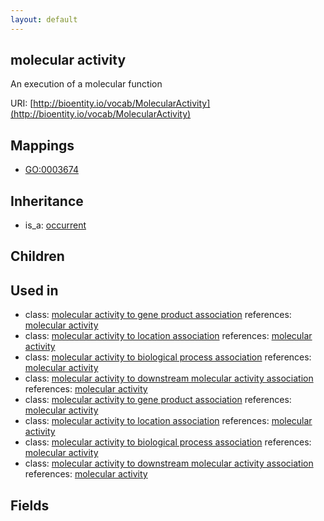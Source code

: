 ```yaml
---
layout: default
---
```


## molecular activity


An execution of a molecular function

URI: [http://bioentity.io/vocab/MolecularActivity](http://bioentity.io/vocab/MolecularActivity)
## Mappings

 * [GO:0003674](http://purl.obolibrary.org/obo/GO_0003674)

## Inheritance

 *  is_a: [occurrent](Occurrent.html)

## Children


## Used in

 *  class: [molecular activity to gene product association](MolecularActivityToGeneProductAssociation.html) references: [molecular activity](MolecularActivity.html)
 *  class: [molecular activity to location association](MolecularActivityToLocationAssociation.html) references: [molecular activity](MolecularActivity.html)
 *  class: [molecular activity to biological process association](MolecularActivityToBiologicalProcessAssociation.html) references: [molecular activity](MolecularActivity.html)
 *  class: [molecular activity to downstream molecular activity association](MolecularActivityToDownstreamMolecularActivityAssociation.html) references: [molecular activity](MolecularActivity.html)
 *  class: [molecular activity to gene product association](MolecularActivityToGeneProductAssociation.html) references: [molecular activity](MolecularActivity.html)
 *  class: [molecular activity to location association](MolecularActivityToLocationAssociation.html) references: [molecular activity](MolecularActivity.html)
 *  class: [molecular activity to biological process association](MolecularActivityToBiologicalProcessAssociation.html) references: [molecular activity](MolecularActivity.html)
 *  class: [molecular activity to downstream molecular activity association](MolecularActivityToDownstreamMolecularActivityAssociation.html) references: [molecular activity](MolecularActivity.html)

## Fields


